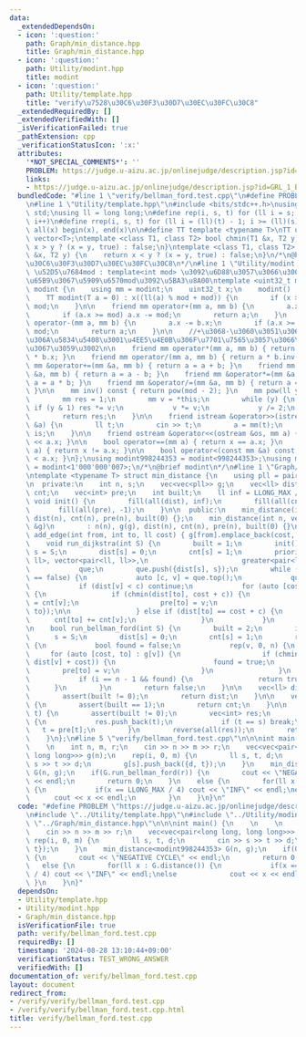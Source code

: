 ```yaml
---
data:
  _extendedDependsOn:
  - icon: ':question:'
    path: Graph/min_distance.hpp
    title: Graph/min_distance.hpp
  - icon: ':question:'
    path: Utility/modint.hpp
    title: modint
  - icon: ':question:'
    path: Utility/template.hpp
    title: "verify\u7528\u30C6\u30F3\u30D7\u30EC\u30FC\u30C8"
  _extendedRequiredBy: []
  _extendedVerifiedWith: []
  _isVerificationFailed: true
  _pathExtension: cpp
  _verificationStatusIcon: ':x:'
  attributes:
    '*NOT_SPECIAL_COMMENTS*': ''
    PROBLEM: https://judge.u-aizu.ac.jp/onlinejudge/description.jsp?id=GRL_1_B&lang=jp
    links:
    - https://judge.u-aizu.ac.jp/onlinejudge/description.jsp?id=GRL_1_B&lang=jp
  bundledCode: "#line 1 \"verify/bellman_ford.test.cpp\"\n#define PROBLEM \"https://judge.u-aizu.ac.jp/onlinejudge/description.jsp?id=GRL_1_B&lang=jp\"\
    \n#line 1 \"Utility/template.hpp\"\n#include <bits/stdc++.h>\nusing namespace\
    \ std;\nusing ll = long long;\n#define rep(i, s, t) for (ll i = s; i < (ll)(t);\
    \ i++)\n#define rrep(i, s, t) for (ll i = (ll)(t) - 1; i >= (ll)(s); i--)\n#define\
    \ all(x) begin(x), end(x)\n\n#define TT template <typename T>\nTT using vec =\
    \ vector<T>;\ntemplate <class T1, class T2> bool chmin(T1 &x, T2 y) {\n    return\
    \ x > y ? (x = y, true) : false;\n}\ntemplate <class T1, class T2> bool chmax(T1\
    \ &x, T2 y) {\n    return x < y ? (x = y, true) : false;\n}\n/*\n@brief verify\u7528\
    \u30C6\u30F3\u30D7\u30EC\u30FC\u30C8\n*/\n#line 1 \"Utility/modint.hpp\"\n\n//\
    \ \u52D5\u7684mod : template<int mod> \u3092\u6D88\u3057\u3066\u3001\u4E0A\u306E\
    \u65B9\u3067\u5909\u6570mod\u3092\u5BA3\u8A00\ntemplate <uint32_t mod> struct\
    \ modint {\n    using mm = modint;\n    uint32_t x;\n    modint() : x(0) {}\n\
    \    TT modint(T a = 0) : x((ll(a) % mod + mod)) {\n        if (x >= mod) x -=\
    \ mod;\n    }\n\n    friend mm operator+(mm a, mm b) {\n        a.x += b.x;\n\
    \        if (a.x >= mod) a.x -= mod;\n        return a;\n    }\n    friend mm\
    \ operator-(mm a, mm b) {\n        a.x -= b.x;\n        if (a.x >= mod) a.x +=\
    \ mod;\n        return a;\n    }\n\n    //+\u3068-\u3060\u3051\u3067\u5341\u5206\
    \u306A\u5834\u5408\u3001\u4EE5\u4E0B\u306F\u7701\u7565\u3057\u3066\u826F\u3044\
    \u3067\u3059\u3002\n\n    friend mm operator*(mm a, mm b) { return (uint64_t)(a.x)\
    \ * b.x; }\n    friend mm operator/(mm a, mm b) { return a * b.inv(); }\n    friend\
    \ mm &operator+=(mm &a, mm b) { return a = a + b; }\n    friend mm &operator-=(mm\
    \ &a, mm b) { return a = a - b; }\n    friend mm &operator*=(mm &a, mm b) { return\
    \ a = a * b; }\n    friend mm &operator/=(mm &a, mm b) { return a = a * b.inv();\
    \ }\n\n    mm inv() const { return pow(mod - 2); }\n    mm pow(ll y) const {\n\
    \        mm res = 1;\n        mm v = *this;\n        while (y) {\n           \
    \ if (y & 1) res *= v;\n            v *= v;\n            y /= 2;\n        }\n\
    \        return res;\n    }\n\n    friend istream &operator>>(istream &is, mm\
    \ &a) {\n        ll t;\n        cin >> t;\n        a = mm(t);\n        return\
    \ is;\n    }\n\n    friend ostream &operator<<(ostream &os, mm a) { return os\
    \ << a.x; }\n\n    bool operator==(mm a) { return x == a.x; }\n    bool operator!=(mm\
    \ a) { return x != a.x; }\n\n    bool operator<(const mm &a) const { return x\
    \ < a.x; }\n};\nusing modint998244353 = modint<998244353>;\nusing modint1000000007\
    \ = modint<1'000'000'007>;\n/*\n@brief modint\n*/\n#line 1 \"Graph/min_distance.hpp\"\
    \ntemplate <typename T> struct min_distance {\n    using pll = pair<ll, ll>;\n\
    \n  private:\n    int n, s;\n    vec<vec<pll>> g;\n    vec<ll> dist;\n    vec<T>\
    \ cnt;\n    vec<int> pre;\n    int built;\n    ll inf = LLONG_MAX / 4;\n\n   \
    \ void init() {\n        fill(all(dist), inf);\n        fill(all(cnt), 0);\n \
    \       fill(all(pre), -1);\n    }\n\n  public:\n    min_distance(int n) : n(n),\
    \ dist(n), cnt(n), pre(n), built(0) {};\n    min_distance(int n, vec<vec<pll>>\
    \ &g)\n        : n(n), g(g), dist(n), cnt(n), pre(n), built(0) {}\n\n    void\
    \ add_edge(int from, int to, ll cost) { g[from].emplace_back(cost, to); }\n\n\
    \    void run_dijkstra(int S) {\n        built = 1;\n        init();\n       \
    \ s = S;\n        dist[s] = 0;\n        cnt[s] = 1;\n        priority_queue<pair<ll,\
    \ ll>, vector<pair<ll, ll>>,\n                       greater<pair<ll, ll>>>\n\
    \            que;\n        que.push({dist[s], s});\n        while (que.empty()\
    \ == false) {\n            auto [c, v] = que.top();\n            que.pop();\n\
    \            if (dist[v] < c) continue;\n            for (auto [cost, to] : g[v])\
    \ {\n                if (chmin(dist[to], cost + c)) {\n                    cnt[to]\
    \ = cnt[v];\n                    pre[to] = v;\n                    que.push({dist[to],\
    \ to});\n\n                } else if (dist[to] == cost + c) {\n              \
    \      cnt[to] += cnt[v];\n                }\n            }\n        }\n    }\n\
    \n    bool run_bellman_ford(int S) {\n        built = 2;\n        init();\n  \
    \      s = S;\n        dist[s] = 0;\n        cnt[s] = 1;\n        rep(i, 0, n)\
    \ {\n            bool found = false;\n            rep(v, 0, n) {\n           \
    \     for (auto [cost, to] : g[v]) {\n                    if (chmin(dist[to],\
    \ dist[v] + cost)) {\n                        found = true;\n                \
    \        pre[to] = v;\n                    }\n                }\n            }\n\
    \            if (i == n - 1 && found) {\n                return true;\n      \
    \      }\n        }\n        return false;\n    }\n\n    vec<ll> distance() {\n\
    \        assert(built != 0);\n        return dist;\n    }\n\n    vec<T> count_path()\
    \ {\n        assert(built == 1);\n        return cnt;\n    }\n\n    vec<int> path(int\
    \ t) {\n        assert(built != 0);\n        vec<int> res;\n        while (1)\
    \ {\n            res.push_back(t);\n            if (t == s) break;\n         \
    \   t = pre[t];\n        }\n        reverse(all(res));\n        return res;\n\
    \    }\n};\n#line 5 \"verify/bellman_ford.test.cpp\"\n\n\nint main() {\n    \n\
    \    \n    int n, m, r;\n    cin >> n >> m >> r;\n    vec<vec<pair<long long,\
    \ long long>>> g(n);\n    rep(i, 0, m) {\n        ll s, t, d;\n        cin >>\
    \ s >> t >> d;\n        g[s].push_back({d, t});\n    }\n    min_distance<modint998244353>\
    \ G(n, g);\n    if(G.run_bellman_ford(r)) {\n        cout << \"NEGATIVE CYCLE\"\
    \ << endl;\n        return 0;\n    }\n    else {\n        for(ll x : G.distance())\
    \ {\n            if(x == LLONG_MAX / 4) cout << \"INF\" << endl;\nelse       \
    \      cout << x << endl;\n        }\n    }\n}\n"
  code: "#define PROBLEM \"https://judge.u-aizu.ac.jp/onlinejudge/description.jsp?id=GRL_1_B&lang=jp\"\
    \n#include \"../Utility/template.hpp\"\n#include \"../Utility/modint.hpp\"\n#include\
    \ \"../Graph/min_distance.hpp\"\n\n\nint main() {\n    \n    \n    int n, m, r;\n\
    \    cin >> n >> m >> r;\n    vec<vec<pair<long long, long long>>> g(n);\n   \
    \ rep(i, 0, m) {\n        ll s, t, d;\n        cin >> s >> t >> d;\n        g[s].push_back({d,\
    \ t});\n    }\n    min_distance<modint998244353> G(n, g);\n    if(G.run_bellman_ford(r))\
    \ {\n        cout << \"NEGATIVE CYCLE\" << endl;\n        return 0;\n    }\n \
    \   else {\n        for(ll x : G.distance()) {\n            if(x == LLONG_MAX\
    \ / 4) cout << \"INF\" << endl;\nelse             cout << x << endl;\n       \
    \ }\n    }\n}"
  dependsOn:
  - Utility/template.hpp
  - Utility/modint.hpp
  - Graph/min_distance.hpp
  isVerificationFile: true
  path: verify/bellman_ford.test.cpp
  requiredBy: []
  timestamp: '2024-08-28 13:10:44+09:00'
  verificationStatus: TEST_WRONG_ANSWER
  verifiedWith: []
documentation_of: verify/bellman_ford.test.cpp
layout: document
redirect_from:
- /verify/verify/bellman_ford.test.cpp
- /verify/verify/bellman_ford.test.cpp.html
title: verify/bellman_ford.test.cpp
---
```

